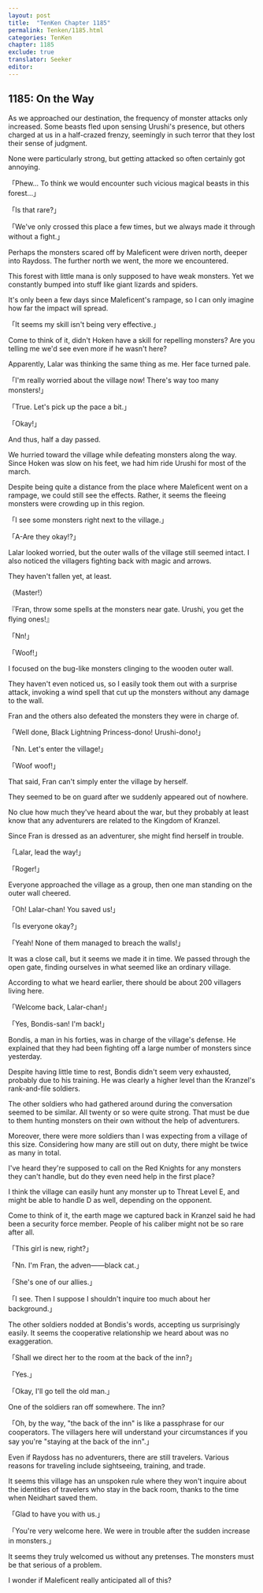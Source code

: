 ```yaml
---
layout: post
title:  "TenKen Chapter 1185"
permalink: Tenken/1185.html
categories: TenKen
chapter: 1185
exclude: true
translator: Seeker
editor: 
---
```

<h2>1185: On the Way</h2>

As we approached our destination, the frequency of monster attacks only increased. Some beasts fled upon sensing Urushi's presence, but others charged at us in a half-crazed frenzy, seemingly in such terror that they lost their sense of judgment.

None were particularly strong, but getting attacked so often certainly got annoying.

「Phew... To think we would encounter such vicious magical beasts in this forest...」

「Is that rare?」

「We've only crossed this place a few times, but we always made it through without a fight.」

Perhaps the monsters scared off by Maleficent were driven north, deeper into Raydoss. The further north we went, the more we encountered.

This forest with little mana is only supposed to have weak monsters. Yet we constantly bumped into stuff like giant lizards and spiders.

It's only been a few days since Maleficent's rampage, so I can only imagine how far the impact will spread.

「It seems my skill isn't being very effective.」

Come to think of it, didn't Hoken have a skill for repelling monsters? Are you telling me we'd see even more if he wasn't here?

Apparently, Lalar was thinking the same thing as me. Her face turned pale.

「I'm really worried about the village now! There's way too many monsters!」

「True. Let's pick up the pace a bit.」

「Okay!」

And thus, half a day passed.

We hurried toward the village while defeating monsters along the way. Since Hoken was slow on his feet, we had him ride Urushi for most of the march.

Despite being quite a distance from the place where Maleficent went on a rampage, we could still see the effects. Rather, it seems the fleeing monsters were crowding up in this region.

「I see some monsters right next to the village.」

「A-Are they okay!?」

Lalar looked worried, but the outer walls of the village still seemed intact. I also noticed the villagers fighting back with magic and arrows.

They haven't fallen yet, at least.

（Master!）

『Fran, throw some spells at the monsters near gate. Urushi, you get the flying ones!』

「Nn!」

「Woof!」

I focused on the bug-like monsters clinging to the wooden outer wall.

They haven't even noticed us, so I easily took them out with a surprise attack, invoking a wind spell that cut up the monsters without any damage to the wall.

Fran and the others also defeated the monsters they were in charge of.

「Well done, Black Lightning Princess-dono! Urushi-dono!」

「Nn. Let's enter the village!」

「Woof woof!」

That said, Fran can't simply enter the village by herself.

They seemed to be on guard after we suddenly appeared out of nowhere.

No clue how much they've heard about the war, but they probably at least know that any adventurers are related to the Kingdom of Kranzel.

Since Fran is dressed as an adventurer, she might find herself in trouble.

「Lalar, lead the way!」

「Roger!」

Everyone approached the village as a group, then one man standing on the outer wall cheered.

「Oh! Lalar-chan! You saved us!」

「Is everyone okay?」

「Yeah! None of them managed to breach the walls!」

It was a close call, but it seems we made it in time. We passed through the open gate, finding ourselves in what seemed like an ordinary village.

According to what we heard earlier, there should be about 200 villagers living here.

「Welcome back, Lalar-chan!」

「Yes, Bondis-san! I'm back!」

Bondis, a man in his forties, was in charge of the village's defense. He explained that they had been fighting off a large number of monsters since yesterday.

Despite having little time to rest, Bondis didn't seem very exhausted, probably due to his training. He was clearly a higher level than the Kranzel's rank-and-file soldiers.

The other soldiers who had gathered around during the conversation seemed to be similar. All twenty or so were quite strong. That must be due to them hunting monsters on their own without the help of adventurers.

Moreover, there were more soldiers than I was expecting from a village of this size. Considering how many are still out on duty, there might be twice as many in total.

I've heard they're supposed to call on the Red Knights for any monsters they can't handle, but do they even need help in the first place?

I think the village can easily hunt any monster up to Threat Level E, and might be able to handle D as well, depending on the opponent.

Come to think of it, the earth mage we captured back in Kranzel said he had been a security force member. People of his caliber might not be so rare after all.

「This girl is new, right?」

「Nn. I'm Fran, the adven――black cat.」

「She's one of our allies.」

「I see. Then I suppose I shouldn't inquire too much about her background.」

The other soldiers nodded at Bondis's words, accepting us surprisingly easily. It seems the cooperative relationship we heard about was no exaggeration.

「Shall we direct her to the room at the back of the inn?」

「Yes.」

「Okay, I'll go tell the old man.」

One of the soldiers ran off somewhere. The inn?

「Oh, by the way, "the back of the inn" is like a passphrase for our cooperators. The villagers here will understand your circumstances if you say you're "staying at the back of the inn".」

Even if Raydoss has no adventurers, there are still travelers. Various reasons for traveling include sightseeing, training, and trade.

It seems this village has an unspoken rule where they won't inquire about the identities of travelers who stay in the back room, thanks to the time when Neidhart saved them.

「Glad to have you with us.」

「You're very welcome here. We were in trouble after the sudden increase in monsters.」

It seems they truly welcomed us without any pretenses. The monsters must be that serious of a problem.

I wonder if Maleficent really anticipated all of this?



